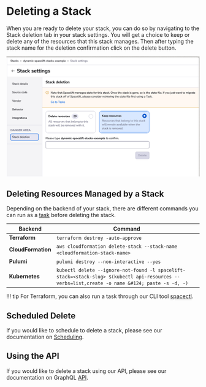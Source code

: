 # Deleting a Stack

When you are ready to delete your stack, you can do so by navigating to the Stack deletion tab in your stack settings. You will get a choice to keep or delete any of the resources that this stack manages. Then after typing the stack name for the deletion confirmation click on the delete button.

![](<../../assets/screenshots/stack/settings/stack-deletion_form.png>)

## Deleting Resources Managed by a Stack

Depending on the backend of your stack, there are different commands you can run as a [task](../run/task.md) before deleting the stack.

| Backend           | Command                                        |
| -------------- | ------------------------------------------------------------ |
| **Terraform**       | `terraform destroy -auto-approve`           |
| **CloudFormation**      | `aws cloudformation delete-stack --stack-name <cloudformation-stack-name>` |
| **Pulumi** | `pulumi destroy --non-interactive --yes` |
| **Kubernetes** | `kubectl delete --ignore-not-found -l spacelift-stack=<stack-slug> $(kubectl api-resources --verbs=list,create -o name &#124; paste -s -d, -)` |

!!! tip
    For Terraform, you can also run a task through our CLI tool [spacectl](../../vendors/terraform/provider-registry.md#use-our-cli-tool-called-spacectl).

## Scheduled Delete

If you would like to schedule to delete a stack, please see our documentation on [Scheduling](../stack/scheduling.md).

## Using the API

If you would like to delete a stack using our API, please see our documentation on GraphQL [API](../../integrations/api.md).
